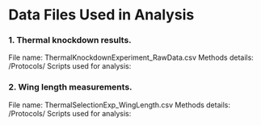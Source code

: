 # Data Files Used in Analysis #

### 1. Thermal knockdown results. ### 
File name: ThermalKnockdownExperiment_RawData.csv
Methods details: /Protocols/
Scripts used for analysis:

### 2. Wing length measurements. ###
File name: ThermalSelectionExp_WingLength.csv
Methods details: /Protocols/
Scripts used for analysis:
